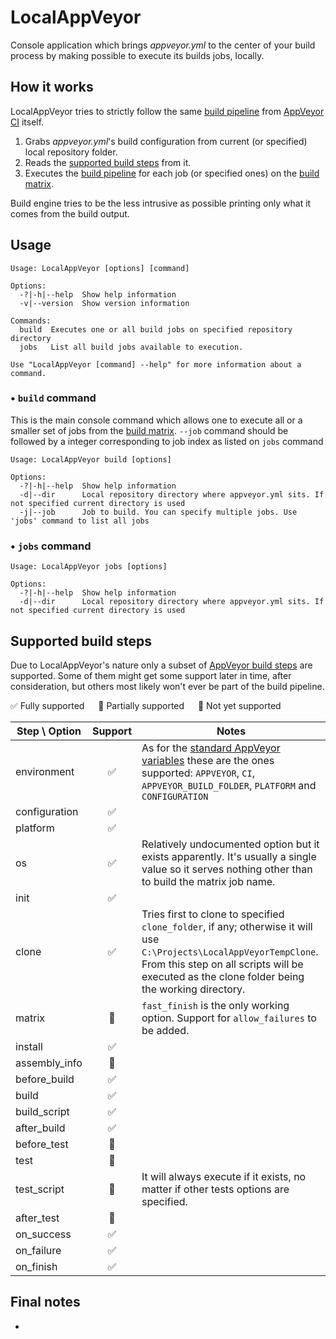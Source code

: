 # LocalAppVeyor
Console application which brings _appveyor.yml_ to the center of your build process by making possible to execute 
its builds jobs, locally.

## How it works
LocalAppVeyor tries to strictly follow the same [build pipeline](https://www.appveyor.com/docs/build-configuration/#build-pipeline) 
from [AppVeyor CI](https://appveyor.com) itself.

1. Grabs _appveyor.yml_'s build configuration from current (or specified) local repository folder.
2. Reads the [supported build steps](#supported-build-steps) from it.
3. Executes the [build pipeline](https://www.appveyor.com/docs/build-configuration/#build-pipeline) for each job (or specified ones)
on the [build matrix](https://www.appveyor.com/docs/build-configuration/#build-matrix).

Build engine tries to be the less intrusive as possible printing only what it comes from the build output.

## Usage
```
Usage: LocalAppVeyor [options] [command]

Options:
  -?|-h|--help  Show help information
  -v|--version  Show version information

Commands:
  build  Executes one or all build jobs on specified repository directory
  jobs   List all build jobs available to execution.

Use "LocalAppVeyor [command] --help" for more information about a command.
```

### • `build` command
This is the main console command which allows one to execute all or a smaller set of jobs from the 
[build matrix](https://www.appveyor.com/docs/build-configuration/#build-matrix). `--job` command should be followed by a integer
corresponding to job index as listed on `jobs` command
```
Usage: LocalAppVeyor build [options]

Options:
  -?|-h|--help  Show help information
  -d|--dir      Local repository directory where appveyor.yml sits. If not specified current directory is used
  -j|--job      Job to build. You can specify multiple jobs. Use 'jobs' command to list all jobs
```

### • `jobs` command
```
Usage: LocalAppVeyor jobs [options]

Options:
  -?|-h|--help  Show help information
  -d|--dir      Local repository directory where appveyor.yml sits. If not specified current directory is used
```

## Supported build steps
Due to LocalAppVeyor's nature only a subset of [AppVeyor build steps](https://www.appveyor.com/docs/build-configuration/#build-pipeline)
are supported. Some of them might get some support later in time, after consideration, but others most likely won't ever be part 
of the build pipeline.

:white_check_mark: Fully supported &emsp; :large_blue_circle: Partially supported &emsp; :red_circle: Not yet supported

| Step \ Option  | Support           | Notes  |
| ------------- |:-------------:| ----- |
| environment | :white_check_mark: | As for the [standard AppVeyor variables](https://www.appveyor.com/docs/environment-variables/) these are the ones supported: `APPVEYOR`, `CI`, `APPVEYOR_BUILD_FOLDER`, `PLATFORM` and `CONFIGURATION` |
| configuration | :white_check_mark: | |
| platform | :white_check_mark: | |
| os | :white_check_mark: | Relatively undocumented option but it exists apparently. It's usually a single value so it serves nothing other than to build the matrix job name. |
| init | :white_check_mark: | |
| clone | :white_check_mark: | Tries first to clone to specified `clone_folder`, if any; otherwise it will use `C:\Projects\LocalAppVeyorTempClone`. From this step on all scripts will be executed as the clone folder being the working directory. |
| matrix | :large_blue_circle: | `fast_finish` is the only working option. Support for `allow_failures` to be added. |
| install | :white_check_mark: | |
| assembly_info | :red_circle: | |
| before_build | :white_check_mark: | |
| build | :white_check_mark: | |
| build_script | :white_check_mark: | |
| after_build | :white_check_mark: | |
| before_test | :red_circle: | |
| test | :red_circle: | |
| test_script | :large_blue_circle: | It will always execute if it exists, no matter if other tests options are specified. |
| after_test | :red_circle: | |
| on_success | :white_check_mark: | |
| on_failure | :white_check_mark: | |
| on_finish | :white_check_mark: | |

## Final notes
- 
